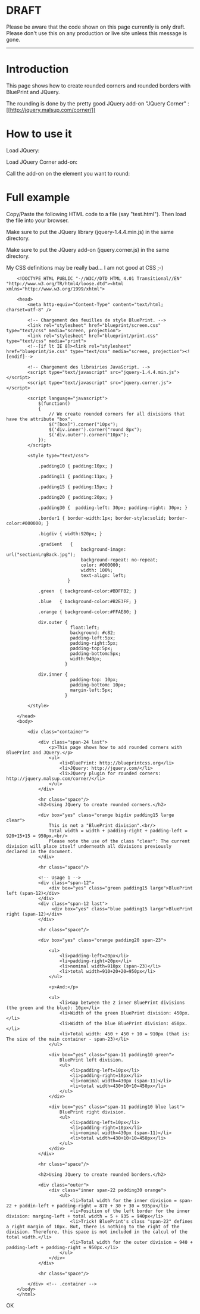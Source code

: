 # DRAFT
Please be aware that the code shown on this page currently is only draft. Please don't use this on any production or live site unless this message is gone.

<hr>

# Introduction

This page shows how to create rounded corners and rounded borders with BluePrint and JQuery.

The rounding is done by the pretty good JQuery add-on "JQuery Corner" : [[http://jquery.malsup.com/corner/]]

# How to use it

Load JQuery:
    <script type="text/javascript" src="jquery-1.4.4.min.js"></script>

Load JQuery Corner add-on:
    <script type="text/javascript" src="jquery.corner.js"></script>

Call the add-on on the element you want to round:
    <script language="javascript">
        $(function()
        {
            $("[box]").corner("10px");
            $('div.inner').corner("round 8px");
            $('div.outer').corner("10px");
        });
    </script>

# Full example

Copy/Paste the following HTML code to a file (say "test.html"). Then load the file into your browser.

Make sure to put the JQuery library (jquery-1.4.4.min.js) in the same directory.

Make sure to put the JQuery add-on (jquery.corner.js) in the same directory.

My CSS definitions may be really bad... I am not good at CSS ;-)




        <!DOCTYPE HTML PUBLIC "-//W3C//DTD HTML 4.01 Transitional//EN" "http://www.w3.org/TR/html4/loose.dtd"><html xmlns="http://www.w3.org/1999/xhtml">
        
        <head>
            <meta http-equiv="Content-Type" content="text/html; charset=utf-8" />
        	
            <!-- Chargement des feuilles de style BluePrint. -->
            <link rel="stylesheet" href="blueprint/screen.css" type="text/css" media="screen, projection">
            <link rel="stylesheet" href="blueprint/print.css" type="text/css" media="print">
            <!--[if lt IE 8]><link rel="stylesheet" href="blueprint/ie.css" type="text/css" media="screen, projection"><![endif]-->
            
            <!-- Chargement des librairies JavaScript. -->
            <script type="text/javascript" src="jquery-1.4.4.min.js"></script>
            <script type="text/javascript" src="jquery.corner.js"></script>
            
            <script language="javascript">
                $(function()
                {
                    // We create rounded corners for all divisions that have the attribute "box".
                    $("[box]").corner("10px");
                    $('div.inner').corner("round 8px");
                    $('div.outer').corner("10px");
                });
            </script>
                
            <style type="text/css"> 
                
                .padding10 { padding:10px; }
                
                .padding11 { padding:11px; }
            
                .padding15 { padding:15px; }
                
                .padding20 { padding:20px; }
        		
        		.padding30 {  padding-left: 30px; padding-right: 30px; }
                
                .border1 { border-width:1px; border-style:solid; border-color:#000000; }
                
                .bigdiv { width:920px; }
            
                .gradient   {
                                background-image: url("sectionLrgBack.jpg");
                                background-repeat: no-repeat;
                                color: #000000;
                                width: 100%;
                                text-align: left;
                           }
                           
                .green  { background-color:#BDFFB2; }
                        
                .blue   { background-color:#B2E3FF; }
                        
                .orange { background-color:#FFAE80; }
        
                div.outer {
                            float:left;
                            background: #c82;
                            padding-left:5px;
                            padding-right:5px;
                            padding-top:5px;
                            padding-bottom:5px;
                            width:940px;
                          }
                
                div.inner {
                            padding-top: 10px;
                            padding-bottom: 10px;
                            margin-left:5px;
                          }
        		
            </style>
            
        </head>
        <body>
            
            <div class="container">
        
                <div class="span-24 last">
                    <p>This page shows how to add rounded corners with BluePrint and JQuery.</p>
                    <ul>
                        <li>BluePrint: http://blueprintcss.org</li>
                        <li>JQuery: http://jquery.com/</li>
                        <li>JQuery plugin for rounded corners: http://jquery.malsup.com/corner/</li>
                    </ul>
                </div>
            
        		<hr class="space"/>
                <h2>Using JQuery to create rounded corners.</h2>
            
                <div box="yes" class="orange bigdiv padding15 large clear">
                    This is not a "BluePrint division".<br/>
                    Total width = width + padding-right + padding-left = 920+15+15 = 950px.<br/>
                    Please note the use of the class "clear": The current division will place itself underneath all divisions previously declared in the document.
                </div>
                
                <hr class="space"/>
                
                <!-- Usage 1 -->
                <div class="span-12">
                    <div box="yes" class="green padding15 large">BluePrint left (span-12)</div>
                </div>
                <div class="span-12 last">
                     <div box="yes" class="blue padding15 large">BluePrint right (span-12)</div>
                </div>
            
                <hr class="space"/>
         
                <div box="yes" class="orange padding20 span-23">
                
                    <ul>
                        <li>padding-left=20px</li>
                        <li>padding-right=20px</li>
                        <li>nomimal width=910px (span-23)</li>
                        <li>total width=910+20+20=950px</li>
                    </ul>
                    
                    <p>And:</p>
                    
                    <ul>
                        <li>Gap between the 2 inner BluePrint divisions (the green and the blue): 10px</li>
                        <li>Width of the green BluePrint division: 450px.</li>
                        <li>Width of the blue BluePrint division: 450px.</li>
                        <li>Total width: 450 + 450 + 10 = 910px (that is: The size of the main container - span-23)</li>
                    </ul>
                
                    <div box="yes" class="span-11 padding10 green">
                        BluePrint left division.
                        <ul>
                            <li>padding-left=10px</li>
                            <li>padding-right=10px</li>
                            <li>nomimal width=430px (span-11)</li>
                            <li>total width=430+10+10=450px</li>
                        </ul>
                    </div>
                    
                    <div box="yes" class="span-11 padding10 blue last">
                        BluePrint right division.
                        <ul>
                            <li>padding-left=10px</li>
                            <li>padding-right=10px</li>
                            <li>nomimal width=430px (span-11)</li>
                            <li>total width=430+10+10=450px</li>
                        </ul>
                    </div>    
                </div>
                
        		<hr class="space"/>
        		
                <h2>Using JQuery to create rounded borders.</h2>
        		
                <div class="outer">
                    <div class="inner span-22 padding30 orange">
                        <ul>
                            <li>Total width for the inner division = span-22 + paddin-left + padding-right = 870 + 30 + 30 = 935px</li>
        					<li>Position of the left border for the inner division: marging-left + total width = 5 + 935 = 940px</li>
                            <li>Trick! BluePrint's class "span-22" defines a right margin of 10px. But, there is nothing to the right of the division. Therefore, this space is not included in the calcul of the total width.</li>
                            <li>Total width for the outer division = 940 + padding-left + padding-right = 950px.</li>
                        </ul>
                    </div>
                </div>
            
                <hr class="space"/>
            
            </div> <!-- .container -->
        </body>
        </html>



OK










